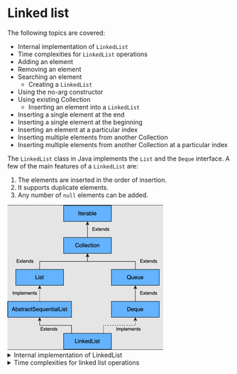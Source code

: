 # Linked list

The following topics are covered:

- Internal implementation of `LinkedList`
- Time complexities for `LinkedList` operations
- Adding an element
- Removing an element
- Searching an element
  - Creating a `LinkedList`
- Using the no-arg constructor
- Using existing Collection
  - Inserting an element into a `LinkedList`
- Inserting a single element at the end
- Inserting a single element at the beginning
- Inserting an element at a particular index
- Inserting multiple elements from another Collection
- Inserting multiple elements from another Collection at a particular index

The `LinkedList` class in Java implements the `List` and the `Deque` interface.
A few of the main features of a `LinkedList` are:

1. The elements are inserted in the order of insertion.
2. It supports duplicate elements.
3. Any number of `null` elements can be added.

<img src="img/01.png" />

<details>
<summary>Internal implementation of LinkedList</summary>

## Internal implementation of `LinkedList`

The `LinkedList` class has a static inner class called `Node`.
This class contains three fields:

- `item`: This contains the value of the current element.
- `next`: This contains the pointer to the next element.
- `prev`: This contains the pointer to the previous element.

Below is the code for the `Node` class:

```java
private static class Node<E> {
    E item;
    Node<E> next;
    Node<E> prev;
    
    Node(Node<E> prev, E element, Node<E> next) {
        this.item = element;
        this.next = next;
        this.prev = prev;
    }
}
```

When an element is added to the `LinkedList`, a new `Node` instance is created.
Depending on where the new node is being added, the `prev` and `next` fields are set.

When a node at index `i` is removed, the `next` field of the node at index `i - 1` is set to the node at `index + 1`.
Similarly, the `prev` field of the node at index `i + 1` is set to node `i - 1`.

<img src="img/02.png" />

</details>


<details>
<summary>Time complexities for linked list operations</summary>

## Time complexities for `LinkedList` operations

Let's see what the time complexities are for different operations in a `LinkedList`.

### Adding an element

**O(1)**. If we need to search for the position where the `Node` needs to be inserted, the time complexity is **O(n)**, but the element is usually inserted at the beginning or end, which makes it **O(1)**.

The biggest benefit of `LinkedList`, in comparison to an array, is that when new elements are added, the other elements are not re-arranged.

### Removing an element

Removing an element is also an O(1) operation if we are aware of the position of the element that needs to be removed.
If we need to search and remove an element, it is a **O(1)** operation.

### Searching an element

Search an element is a O(n) operation, as the entire `LinkedList` is iterated to search the element in the worst case.

### Creating a `LinkedList`

There are two ways to create a `LinkedList`:

#### Using the no-arg constructor

Creates a linked list of size zero.

```
List<Integer> list = new LinkedList<>();
```

#### Using existing Collection

A linked list can also be created using an existing Collection.
The newly-created `LinkedList` will contain all the elements in the same order as the original Collection.

```
List<Integer> list = new LinkedList<>(existingList);
```

### Inserting an element into a `LinkedList`

#### Inserting a single element at the end

```
LinkedList<Integer> list = new LinkedList<>();
list.add(3);
list.add(1);
list.addLast(5);
```

#### Inserting a single element at the beginning

```
LinkedList<Integer> list = new LinkedList<>();
list.add(3);
list.add(1);
list.addFirst(0);
```

#### Inserting an element at a particular index

```
LinkedList<Integer> list = new LinkedList<>();
list.add(int index, E element)
```

The index should be greater than zero and less than the size of the LinkedList; otherwise, `IndexOutOfBoundsException` is thrown.

#### Inserting multiple elements from another Collection

```
LinkedList<Integer> list = new LinkedList<>();
list.addAll(existingCollection);
```

#### Inserting multiple elements from another Collection at a particular index

```
addAll(int index, Collection c)
```

e.g.,

```
LinkedList<Integer> list = new LinkedList<>();
list.addAll(index, existingCollection);
```

</details>

